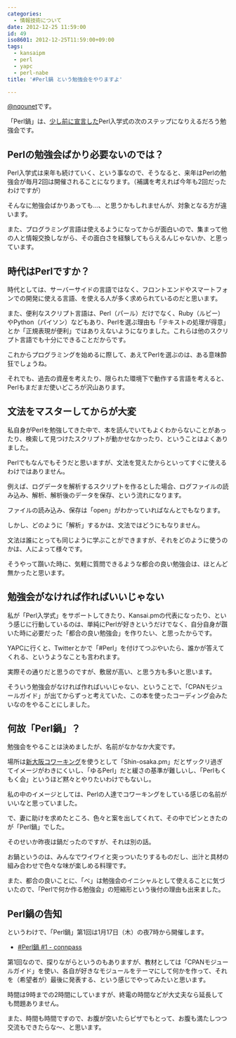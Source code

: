 ```yaml
---
categories:
  - 情報技術について
date: 2012-12-25 11:59:00
id: 49
iso8601: 2012-12-25T11:59:00+09:00
tags:
  - kansaipm
  - perl
  - yapc
  - perl-nabe
title: '#Perl鍋 という勉強会をやりますよ'

---
```


<a href="https://twitter.com/nqounet">@nqounet</a>です。

「Perl鍋」は、<a href="https://www.nqou.net/2012/12/18/143300">少し前に宣言した</a>Perl入学式の次のステップになりえるだろう勉強会です。

<h2>Perlの勉強会ばかり必要ないのでは？</h2>

Perl入学式は来年も続けていく、という事なので、そうなると、来年はPerlの勉強会が毎月2回は開催されることになります。（補講を考えれば今年も2回だったわけですが）

そんなに勉強会ばかりあっても…、と思うかもしれませんが、対象となる方が違います。

また、プログラミング言語は使えるようになってからが面白いので、集まって他の人と情報交換しながら、その面白さを経験してもらえるんじゃないか、と思っています。

<h2>時代はPerlですか？</h2>

時代としては、サーバーサイドの言語ではなく、フロントエンドやスマートフォンでの開発に使える言語、を使える人が多く求められているのだと思います。

また、便利なスクリプト言語は、Perl（パール）だけでなく、Ruby（ルビー）やPython（パイソン）などもあり、Perlを選ぶ理由も「テキストの処理が得意」とか「正規表現が便利」ではありえないようになりました。これらは他のスクリプト言語でも十分にできることだからです。

これからプログラミングを始めるに際して、あえてPerlを選ぶのは、ある意味酔狂でしょうね。

それでも、過去の資産を考えたり、限られた環境下で動作する言語を考えると、Perlもまだまだ使いどころが沢山あります。

<h2>文法をマスターしてからが大変</h2>

私自身がPerlを勉強してきた中で、本を読んでいてもよくわからないことがあったり、検索して見つけたスクリプトが動かせなかったり、ということはよくありました。

Perlでもなんでもそうだと思いますが、文法を覚えたからといってすぐに使えるわけではありません。

例えば、ログデータを解析するスクリプトを作るとした場合、ログファイルの読み込み、解析、解析後のデータを保存、という流れになります。

ファイルの読み込み、保存は「open」がわかっていればなんとでもなります。

しかし、どのように「解析」するかは、文法ではどうにもなりません。

文法は誰にとっても同じように学ぶことができますが、それをどのように使うのかは、人によって様々です。

そうやって躓いた時に、気軽に質問できるような都合の良い勉強会は、ほとんど無かったと思います。

<h2>勉強会がなければ作ればいいじゃない</h2>

私が「Perl入学式」をサポートしてきたり、Kansai.pmの代表になったり、という感じに行動しているのは、単純にPerlが好きというだけでなく、自分自身が躓いた時に必要だった「都合の良い勉強会」を作りたい、と思ったからです。

YAPCに行くと、Twitterとかで「#Perl」を付けてつぶやいたら、誰かが答えてくれる、というようなことも言われます。

実際その通りだと思うのですが、敷居が高い、と思う方も多いと思います。

そういう勉強会がなければ作ればいいじゃない、ということで、「CPANモジュールガイド」が出てからずっと考えていた、この本を使ったコーディング会みたいなのをやることにしました。

<h2>何故「Perl鍋」？</h2>

勉強会をやることは決めましたが、名前がなかなか大変です。

場所は<a href="http://ww38.shin-osaka.in/">新大阪コワーキング</a>を使うとして「Shin-osaka.pm」だとザックリ過ぎてイメージがわきにくいし、「ゆるPerl」だと緩さの基準が難しいし、「Perlもくもく会」というほど黙々とやりたいわけでもないし。

私の中のイメージとしては、Perlの人達でコワーキングをしている感じの名前がいいなと思っていました。

で、妻に助けを求めたところ、色々と案を出してくれて、その中でピンときたのが「Perl鍋」でした。

そのせいか昨夜は鍋だったのですが、それは別の話。

お鍋というのは、みんなでワイワイと突っついたりするものだし、出汁と具材の組み合わせで色々な味が楽しめる料理です。

また、都合の良いことに、「べ」は勉強会のイニシャルとして使えることに気づいたので、「Perlで何か作る勉強会」の短縮形という後付の理由も出来ました。

<h2>Perl鍋の告知</h2>

というわけで、「Perl鍋」第1回は1月17日（木）の夜7時から開催します。

<ul><li><a href="http://connpass.com/event/1613/">#Perl鍋 #1 - connpass</a></li></ul>

第1回なので、探りながらというのもありますが、教材としては「CPANモジュールガイド」を使い、各自が好きなモジュールをテーマにして何かを作って、それを（希望者が）最後に発表する、という感じでやってみたいと思います。

時間は9時までの2時間にしていますが、終電の時間などが大丈夫なら延長しても問題ありません。

また、時間も時間ですので、お腹が空いたらピザでもとって、お腹も満たしつつ交流もできたらな〜、と思います。
